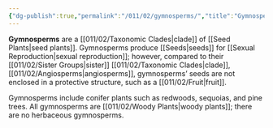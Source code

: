```yaml
---
{"dg-publish":true,"permalink":"/011/02/gymnosperms/","title":"Gymnosperms","tags":["BIOL412"],"noteIcon":"1","created":"2024-09-26T13:45:04.090-07:00","updated":"2024-10-03T22:32:24.661-07:00"}
---
```


**Gymnosperms** are a [[011/02/Taxonomic Clades\|clade]] of [[Seed Plants\|seed plants]]. Gymnosperms produce [[Seeds\|seeds]] for [[Sexual Reproduction\|sexual reproduction]]; however, compared to their [[011/02/Sister Groups\|sister]] [[011/02/Taxonomic Clades\|clade]], [[011/02/Angiosperms\|angiosperms]], gymnosperms’ seeds are not enclosed in a protective structure, such as a [[011/02/Fruit\|fruit]].

Gymnosperms include conifer plants such as redwoods, sequoias, and pine trees. All gymnosperms are [[011/02/Woody Plants\|woody plants]]; there are no herbaceous gymnosperms.